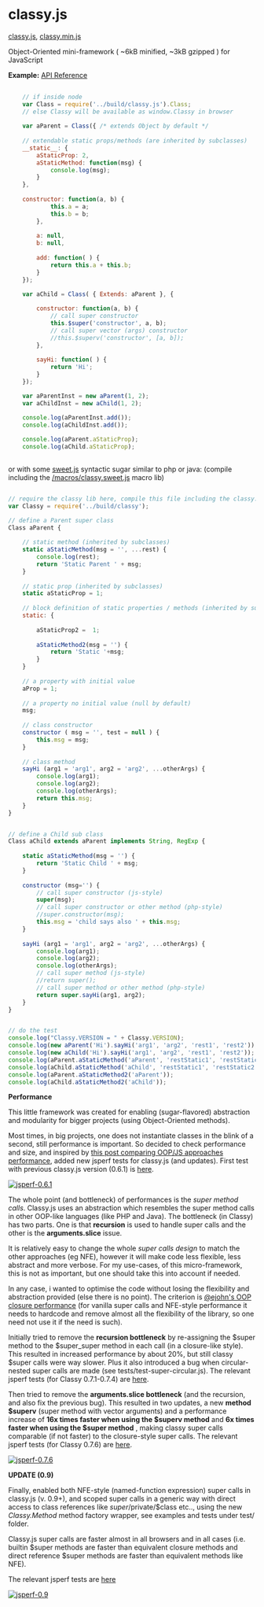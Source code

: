 classy.js
=========

[classy.js](https://raw.githubusercontent.com/foo123/classy.js/master/build/classy.js),  [classy.min.js](https://raw.githubusercontent.com/foo123/classy.js/master/build/classy.min.js)


Object-Oriented mini-framework ( ~6kB minified, ~3kB gzipped ) for JavaScript

__Example:__    [API Reference](/api-reference.md)


```javascript
    
    // if inside node
    var Class = require('../build/classy.js').Class;
    // else Classy will be available as window.Classy in browser
    
    var aParent = Class({ /* extends Object by default */
        
    // extendable static props/methods (are inherited by subclasses)
    __static__: {
        aStaticProp: 2,
        aStaticMethod: function(msg) { 
            console.log(msg); 
        }
    },
    
    constructor: function(a, b) {
            this.a = a;
            this.b = b;
        },
        
        a: null,
        b: null,
        
        add: function( ) {
            return this.a + this.b;
        }
    });

    var aChild = Class( { Extends: aParent }, {
        
        constructor: function(a, b) {
            // call super constructor
            this.$super('constructor', a, b);
            // call super vector (args) constructor
            //this.$superv('constructor', [a, b]);
        },
        
        sayHi: function( ) {
            return 'Hi';
        }
    });

    var aParentInst = new aParent(1, 2);
    var aChildInst = new aChild(1, 2);

    console.log(aParentInst.add());
    console.log(aChildInst.add());
    
    console.log(aParent.aStaticProp);
    console.log(aChild.aStaticProp);
    
```


or with some [sweet.js](http://github.com/mozilla/sweet.js) syntactic sugar similar to php or java:
(compile including the [/macros/classy.sweet.js](macros/classy.sweet.js) macro lib)

```javascript

// require the classy lib here, compile this file including the classy.sweet.js macro lib
var Classy = require('../build/classy');

// define a Parent super class
Class aParent {
    
    // static method (inherited by subclasses)
    static aStaticMethod(msg = '', ...rest) { 
        console.log(rest);
        return 'Static Parent ' + msg; 
    }
    
    // static prop (inherited by subclasses)
    static aStaticProp = 1;
    
    // block definition of static properties / methods (inherited by subclasses)
    static: {
        
        aStaticProp2 =  1;
        
        aStaticMethod2(msg = '') { 
            return 'Static '+msg; 
        }
    }
    
    // a property with initial value
    aProp = 1;
    
    // a property no initial value (null by default)
    msg;
    
    // class constructor
    constructor ( msg = '', test = null ) {
        this.msg = msg;
    }
    
    // class method
    sayHi (arg1 = 'arg1', arg2 = 'arg2', ...otherArgs) {
        console.log(arg1);
        console.log(arg2);
        console.log(otherArgs);
        return this.msg;
    }
}


// define a Child sub class
Class aChild extends aParent implements String, RegExp {
    
    static aStaticMethod(msg = '') { 
        return 'Static Child ' + msg; 
    }
    
    constructor (msg='') {
        // call super constructor (js-style)
        super(msg);
        // call super constructor or other method (php-style)
        //super.constructor(msg);
        this.msg = 'child says also ' + this.msg;
    }
    
    sayHi (arg1 = 'arg1', arg2 = 'arg2', ...otherArgs) {
        console.log(arg1);
        console.log(arg2);
        console.log(otherArgs);
        // call super method (js-style)
        //return super();
        // call super method or other method (php-style)
        return super.sayHi(arg1, arg2);
    }
}


// do the test
console.log("Classy.VERSION = " + Classy.VERSION);
console.log(new aParent('Hi').sayHi('arg1', 'arg2', 'rest1', 'rest2'));
console.log(new aChild('Hi').sayHi('arg1', 'arg2', 'rest1', 'rest2'));
console.log(aParent.aStaticMethod('aParent', 'restStatic1', 'restStatic2'));
console.log(aChild.aStaticMethod('aChild', 'restStatic1', 'restStatic2'));
console.log(aParent.aStaticMethod2('aParent'));
console.log(aChild.aStaticMethod2('aChild'));

```


**Performance**

This little framework was created for enabling (sugar-flavored) abstraction and modularity for bigger projects (using Object-Oriented methods).

Most times, in big projects, one does not instantiate classes in the blink of a second, still performance is important. So decided to check performance and size, and inspired by [this post comparing OOP/JS approaches performance](http://techblog.netflix.com/2014/05/improving-performance-of-our-javascript.html), added new jsperf tests 
for classy.js (and updates). First test with previous classy.js version (0.6.1) is [here](http://jsperf.com/fun-with-method-overrides/8).

[![jsperf-0.6.1](/test/jsperf-0.6.1.png)](http://jsperf.com/fun-with-method-overrides/8)


The whole point (and bottleneck) of performances is the *super method calls*. Classy.js uses an abstraction which resembles the super method calls in other OOP-like languages (like PHP and Java). The bottleneck (in Classy) has two parts. One is that **recursion** is used to handle super calls and the other is the **arguments.slice** issue.

It is relatively easy to change the whole *super calls design* to match the other approaches (eg NFE), however it will make code less flexible, less abstract and more verbose. For my use-cases, of this micro-framework, this is not as important, but one should take this into account if needed.

In any case, i wanted to optimise the code without losing the flexibility and abstraction provided (else there is no point). The criterion is [@ejohn's OOP closure performance](http://ejohn.org/blog/simple-javascript-inheritance/) (for vanilla super calls and NFE-style performance it needs to hardcode and remove almost all the flexibility of the library, so one need not use it if the need is such).

Initially tried to remove the **recursion bottleneck** by re-assigning the $super method to the $super_super method in each call (in a closure-like style). This resulted in increased performance by about 20%, but still classy $super calls were way slower.
Plus it also introduced a bug when circular-nested super calls are made (see tests/test-super-circular.js). 
The relevant jsperf tests (for Classy 0.7.1-0.7.4) are [here](http://jsperf.com/fun-with-method-overrides-3/2).

Then tried to remove the **arguments.slice bottleneck** (and the recursion, and also fix the previous bug). This resulted in two updates, a new  **method $superv** (super method with vector arguments) and a performance increase of **16x times faster when using the $superv method** and **6x times faster when using the $super method** , making classy super calls comparable (if not faster) to the closure-style super calls.
The relevant jsperf tests (for Classy 0.7.6) are [here](http://jsperf.com/fun-with-method-overrides-3/6).


[![jsperf-0.7.6](/test/jsperf-0.7.6.png)](http://jsperf.com/fun-with-method-overrides-3/6)


**UPDATE (0.9)**

Finally, enabled both NFE-style (named-function expression) super calls in classy.js (v. 0.9+), and scoped super calls in a generic way with direct access to class references like $super/$private/$class etc.., using the new *Classy.Method* method factory wrapper, see examples and tests under test/ folder. 

Classy.js super calls are faster almost in all browsers and in all cases (i.e. builtin $super methods are faster than equivalent closure methods and direct reference $super methods are faster than equivalent methods like NFE).

The relevant jsperf tests are [here](http://jsperf.com/fun-with-method-overrides-3/9)

[![jsperf-0.9](/test/jsperf-0.9.png)](http://jsperf.com/fun-with-method-overrides-3/9)

